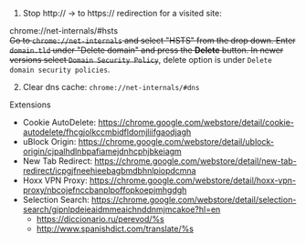1. Stop http:// -> to https:// redirection for a visited site:

chrome://net-internals/#hsts<br>
~~Go to `chrome://net-internals` and select "HSTS" from the drop down. Enter `domain.tld` under "Delete domain" and
press the **Delete** button. In newer versions select `Domain Security Policy`~~, delete option is under `Delete domain security policies`.

2. Clear dns cache: `chrome://net-internals/#dns`

Extensions
* Cookie AutoDelete: https://chrome.google.com/webstore/detail/cookie-autodelete/fhcgjolkccmbidfldomjliifgaodjagh
* uBlock Origin: https://chrome.google.com/webstore/detail/ublock-origin/cjpalhdlnbpafiamejdnhcphjbkeiagm
* New Tab Redirect: https://chrome.google.com/webstore/detail/new-tab-redirect/icpgjfneehieebagbmdbhnlpiopdcmna
* Hoxx VPN Proxy: https://chrome.google.com/webstore/detail/hoxx-vpn-proxy/nbcojefnccbanplpoffopkoepjmhgdgh
* Selection Search: https://chrome.google.com/webstore/detail/selection-search/gipnlpdeieaidmmeaichnddnmjmcakoe?hl=en
    * https://diccionario.ru/perevod/%s
    * http://www.spanishdict.com/translate/%s
